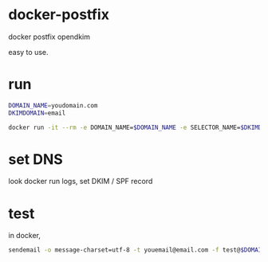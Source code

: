 # docker-postfix

docker postfix opendkim

easy to use.

# run

```sh
DOMAIN_NAME=youdomain.com
DKIMDOMAIN=email

docker run -it --rm -e DOMAIN_NAME=$DOMAIN_NAME -e SELECTOR_NAME=$DKIMDOMAIN -e DKIMDOMAIN=$DKIMDOMAIN --name sendmail-dkim --hostname $DOMAIN_NAME -v dkimkey:/etc/dkimkeys -p 25:25 sendmail-dkim
```
# set DNS 

look docker run logs, set DKIM / SPF record

# test

in docker,

```sh
sendemail -o message-charset=utf-8 -t youemail@email.com -f test@$DOMAIN_NAME -m "from test@$DOMAIN_NAME test email." -u 'test email : $(date)'
```